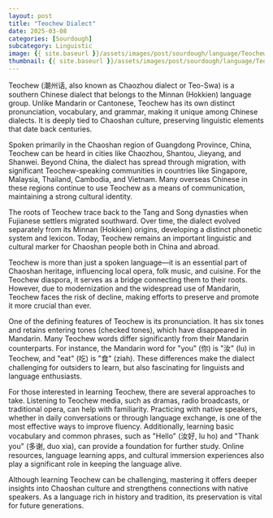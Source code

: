 ```yaml
---
layout: post
title: "Teochew Dialect"
date: 2025-03-08
categories: [Sourdough]
subcategory: Linguistic
image: {{ site.baseurl }}/assets/images/post/sourdough/language/TeochewDialect.png
thumbnail: {{ site.baseurl }}/assets/images/post/sourdough/language/TeochewDialect.png
---
```


Teochew (潮州话, also known as Chaozhou dialect or Teo-Swa) is a southern Chinese dialect that belongs to the Minnan (Hokkien) language group. Unlike Mandarin or Cantonese, Teochew has its own distinct pronunciation, vocabulary, and grammar, making it unique among Chinese dialects. It is deeply tied to Chaoshan culture, preserving linguistic elements that date back centuries.

Spoken primarily in the Chaoshan region of Guangdong Province, China, Teochew can be heard in cities like Chaozhou, Shantou, Jieyang, and Shanwei. Beyond China, the dialect has spread through migration, with significant Teochew-speaking communities in countries like Singapore, Malaysia, Thailand, Cambodia, and Vietnam. Many overseas Chinese in these regions continue to use Teochew as a means of communication, maintaining a strong cultural identity.

The roots of Teochew trace back to the Tang and Song dynasties when Fujianese settlers migrated southward. Over time, the dialect evolved separately from its Minnan (Hokkien) origins, developing a distinct phonetic system and lexicon. Today, Teochew remains an important linguistic and cultural marker for Chaoshan people both in China and abroad.

Teochew is more than just a spoken language—it is an essential part of Chaoshan heritage, influencing local opera, folk music, and cuisine. For the Teochew diaspora, it serves as a bridge connecting them to their roots. However, due to modernization and the widespread use of Mandarin, Teochew faces the risk of decline, making efforts to preserve and promote it more crucial than ever.

One of the defining features of Teochew is its pronunciation. It has six tones and retains entering tones (checked tones), which have disappeared in Mandarin. Many Teochew words differ significantly from their Mandarin counterparts. For instance, the Mandarin word for "you" (你) is "汝" (lu) in Teochew, and "eat" (吃) is "食" (ziah). These differences make the dialect challenging for outsiders to learn, but also fascinating for linguists and language enthusiasts.

For those interested in learning Teochew, there are several approaches to take. Listening to Teochew media, such as dramas, radio broadcasts, or traditional opera, can help with familiarity. Practicing with native speakers, whether in daily conversations or through language exchange, is one of the most effective ways to improve fluency. Additionally, learning basic vocabulary and common phrases, such as "Hello" (汝好, lu ho) and "Thank you" (多谢, duo xia), can provide a foundation for further study. Online resources, language learning apps, and cultural immersion experiences also play a significant role in keeping the language alive.

Although learning Teochew can be challenging, mastering it offers deeper insights into Chaoshan culture and strengthens connections with native speakers. As a language rich in history and tradition, its preservation is vital for future generations.
